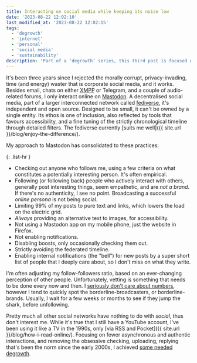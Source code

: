 ```yaml
---
title: Interacting on social media while keeping its noise low
date: '2023-08-22 12:02:10'
last_modified_at: '2023-08-22 12:02:15'
tags:
  - 'degrowth'
  - 'internet'
  - 'personal'
  - 'social media'
  - 'sustainability'
description: 'Part of a ‘degrowth’ series, this third post is focused on my online social interactions, and how I keep it manageable.'
---
```

It's been three years since I rejected the morally corrupt, privacy-invading, time (and energy) waster that is corporate social media, and it works. Besides email, chats on either <abbr title="Extensible Messaging and Presence Protocol">XMPP</abbr> or Telegram, and a couple of audio-related forums, I only interact online on [Mastodon](https://sonomu.club/@m2m). A decentralised social media, part of a larger interconnected network called [fediverse](https://en.wikipedia.org/wiki/Fediverse), it's independent and open source. Designed to be small, it can't be owned by a single entity. Its ethos is one of inclusion, also reflected by tools that favours accessibility, and a fine tuning of the strictly chronological timeline through detailed filters. The fediverse currently [suits me well]({{ site.url }}/blog/enjoy-the-difference/).

My approach to Mastodon has consolidated to these practices:

{: .list-hr }
- Checking out anyone who follows me, using a few criteria on what constitutes a potentially interesting person. It's often empirical.
- Following (or following back) people who actively interact with others, generally post interesting things, seem empathetic, and are _not a brand_. If there's no authenticity, I see no point. Broadcasting a successful _online persona_ is not being social.
- Limiting 99% of my posts to pure text and links, which lowers the load on the electric grid.
- _Always_ providing an alternative text to images, for accessibility.
- Not using a Mastodon app on my mobile phone, just the website in Firefox. 
- Not enabling notifications. 
- Disabling boosts, only occasionally checking them out.
- Strictly avoiding the federated timeline.
- Enabling internal notifications (the "bell") for new posts by a super short list of people that I deeply care about, so I don't miss on what they write.

I'm often adjusting my follow-followers ratio, based on an ever-changing perception of other people. Unfortunately, vetting is something that needs to be done every now and then. I [seriously don't care about numbers](https://alirezahayati.com/2023/08/21/bugs-of-social-networks/), however I tend to quickly spot the borderline-broadcasters, or borderline-brands. Usually, I wait for a few weeks or months to see if they jump the shark, before unfollowing.

Pretty much all other social networks have nothing to do with _social_, thus don't interest me. While it's true that I still have a YouTube account, I've been using it like a TV in the 1990s, only [via RSS and Pocket]({{ site.url }}/blog/how-i-read-online/). Focusing on fewer asynchronous and authentic interactions, and removing the obsessive checking, uploading, replying that's been the norm since the early 2000s, I achieved [some needed degrowth](https://theconversation.com/the-internet-consumes-extraordinary-amounts-of-energy-heres-how-we-can-make-it-more-sustainable-160639).